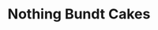 ---
title: "Nothing Bundt Cakes"
url: /houston/nothing-bundt-cakes-westheimer-road/
shop: Bäckerei
---